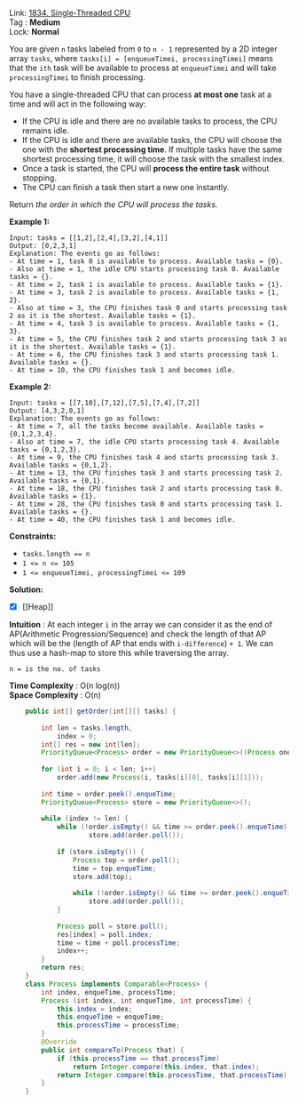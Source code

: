 Link: [1834. Single-Threaded CPU](https://leetcode.com/problems/single-threaded-cpu/) <br>
Tag : **Medium**<br>
Lock: **Normal**

You are given `n` tasks labeled from `0` to `n - 1` represented by a 2D integer array `tasks`, where `tasks[i] = [enqueueTimei, processingTimei]` means that the `ith` task will be available to process at `enqueueTimei` and will take `processingTimei` to finish processing.

You have a single-threaded CPU that can process **at most one** task at a time and will act in the following way:

-   If the CPU is idle and there are no available tasks to process, the CPU remains idle.
-   If the CPU is idle and there are available tasks, the CPU will choose the one with the **shortest processing time**. If multiple tasks have the same shortest processing time, it will choose the task with the smallest index.
-   Once a task is started, the CPU will **process the entire task** without stopping.
-   The CPU can finish a task then start a new one instantly.

Return _the order in which the CPU will process the tasks._

**Example 1:**
```
Input: tasks = [[1,2],[2,4],[3,2],[4,1]]
Output: [0,2,3,1]
Explanation: The events go as follows: 
- At time = 1, task 0 is available to process. Available tasks = {0}.
- Also at time = 1, the idle CPU starts processing task 0. Available tasks = {}.
- At time = 2, task 1 is available to process. Available tasks = {1}.
- At time = 3, task 2 is available to process. Available tasks = {1, 2}.
- Also at time = 3, the CPU finishes task 0 and starts processing task 2 as it is the shortest. Available tasks = {1}.
- At time = 4, task 3 is available to process. Available tasks = {1, 3}.
- At time = 5, the CPU finishes task 2 and starts processing task 3 as it is the shortest. Available tasks = {1}.
- At time = 6, the CPU finishes task 3 and starts processing task 1. Available tasks = {}.
- At time = 10, the CPU finishes task 1 and becomes idle.
```

**Example 2:**
```
Input: tasks = [[7,10],[7,12],[7,5],[7,4],[7,2]]
Output: [4,3,2,0,1]
Explanation: The events go as follows:
- At time = 7, all the tasks become available. Available tasks = {0,1,2,3,4}.
- Also at time = 7, the idle CPU starts processing task 4. Available tasks = {0,1,2,3}.
- At time = 9, the CPU finishes task 4 and starts processing task 3. Available tasks = {0,1,2}.
- At time = 13, the CPU finishes task 3 and starts processing task 2. Available tasks = {0,1}.
- At time = 18, the CPU finishes task 2 and starts processing task 0. Available tasks = {1}.
- At time = 28, the CPU finishes task 0 and starts processing task 1. Available tasks = {}.
- At time = 40, the CPU finishes task 1 and becomes idle.
```

**Constraints:**
-   `tasks.length == n`
-   `1 <= n <= 105`
-   `1 <= enqueueTimei, processingTimei <= 109`

**Solution:**

- [x] [[Heap]]

**Intuition** :
At each integer `i` in the array we can consider it as the end of AP(Arithmetic Progression/Sequence) and check the length of that AP which will be the (length of AP that ends with `i-difference`) `+ 1`. We can thus use a hash-map to store this while traversing the array.

```
n = is the no. of tasks
```
**Time Complexity** : O(n log(n))<br>
**Space Complexity** : O(n)

```java
    public int[] getOrder(int[][] tasks) {
        
        int len = tasks.length,
            index = 0;
        int[] res = new int[len];
        PriorityQueue<Process> order = new PriorityQueue<>((Process one, Process two) -> Integer.compare(one.enqueTime, two.enqueTime));
        
        for (int i = 0; i < len; i++)
            order.add(new Process(i, tasks[i][0], tasks[i][1]));
        
        int time = order.peek().enqueTime;
        PriorityQueue<Process> store = new PriorityQueue<>();
        
        while (index != len) {
            while (!order.isEmpty() && time >= order.peek().enqueTime)
                    store.add(order.poll());
            
            if (store.isEmpty()) {
                Process top = order.poll();
                time = top.enqueTime;
                store.add(top);
                
                while (!order.isEmpty() && time >= order.peek().enqueTime)
                    store.add(order.poll());
            }
            
            Process poll = store.poll();
            res[index] = poll.index;
            time = time + poll.processTime;
            index++;
        }
        return res;
    }
    class Process implements Comparable<Process> {
        int index, enqueTime, processTime;
        Process (int index, int enqueTime, int processTime) {
            this.index = index;
            this.enqueTime = enqueTime;
            this.processTime = processTime;
        }
        @Override
        public int compareTo(Process that) {
            if (this.processTime == that.processTime)
                return Integer.compare(this.index, that.index);
            return Integer.compare(this.processTime, that.processTime);
        }
    }
```
